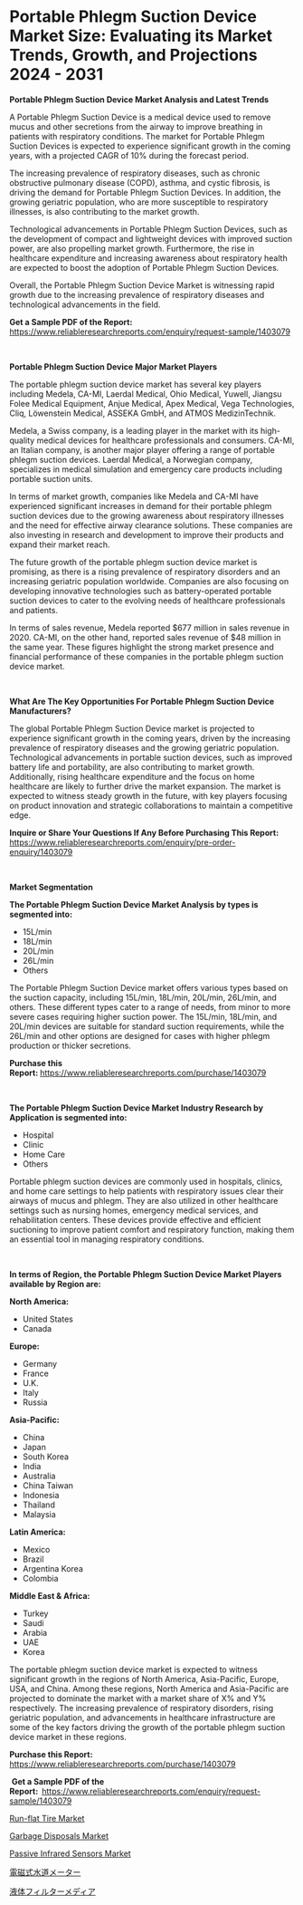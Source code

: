 <p><h1>Portable Phlegm Suction Device Market Size: Evaluating its Market Trends, Growth, and Projections 2024 - 2031</h1></p><p><strong>Portable Phlegm Suction Device Market Analysis and Latest Trends</strong></p>
<p><p>A Portable Phlegm Suction Device is a medical device used to remove mucus and other secretions from the airway to improve breathing in patients with respiratory conditions. The market for Portable Phlegm Suction Devices is expected to experience significant growth in the coming years, with a projected CAGR of 10% during the forecast period.</p><p>The increasing prevalence of respiratory diseases, such as chronic obstructive pulmonary disease (COPD), asthma, and cystic fibrosis, is driving the demand for Portable Phlegm Suction Devices. In addition, the growing geriatric population, who are more susceptible to respiratory illnesses, is also contributing to the market growth.</p><p>Technological advancements in Portable Phlegm Suction Devices, such as the development of compact and lightweight devices with improved suction power, are also propelling market growth. Furthermore, the rise in healthcare expenditure and increasing awareness about respiratory health are expected to boost the adoption of Portable Phlegm Suction Devices.</p><p>Overall, the Portable Phlegm Suction Device Market is witnessing rapid growth due to the increasing prevalence of respiratory diseases and technological advancements in the field.</p></p>
<p><strong>Get a Sample PDF of the Report:&nbsp;</strong> <a href="https://www.reliableresearchreports.com/enquiry/request-sample/1403079">https://www.reliableresearchreports.com/enquiry/request-sample/1403079</a></p>
<p>&nbsp;</p>
<p><strong>Portable Phlegm Suction Device Major Market Players</strong></p>
<p><p>The portable phlegm suction device market has several key players including Medela, CA-MI, Laerdal Medical, Ohio Medical, Yuwell, Jiangsu Folee Medical Equipment, Anjue Medical, Apex Medical, Vega Technologies, Cliq, Löwenstein Medical, ASSEKA GmbH, and ATMOS MedizinTechnik. </p><p>Medela, a Swiss company, is a leading player in the market with its high-quality medical devices for healthcare professionals and consumers. CA-MI, an Italian company, is another major player offering a range of portable phlegm suction devices. Laerdal Medical, a Norwegian company, specializes in medical simulation and emergency care products including portable suction units.</p><p>In terms of market growth, companies like Medela and CA-MI have experienced significant increases in demand for their portable phlegm suction devices due to the growing awareness about respiratory illnesses and the need for effective airway clearance solutions. These companies are also investing in research and development to improve their products and expand their market reach.</p><p>The future growth of the portable phlegm suction device market is promising, as there is a rising prevalence of respiratory disorders and an increasing geriatric population worldwide. Companies are also focusing on developing innovative technologies such as battery-operated portable suction devices to cater to the evolving needs of healthcare professionals and patients.</p><p>In terms of sales revenue, Medela reported $677 million in sales revenue in 2020. CA-MI, on the other hand, reported sales revenue of $48 million in the same year. These figures highlight the strong market presence and financial performance of these companies in the portable phlegm suction device market.</p></p>
<p>&nbsp;</p>
<p><strong>What Are The Key Opportunities For Portable Phlegm Suction Device Manufacturers?</strong></p>
<p><p>The global Portable Phlegm Suction Device market is projected to experience significant growth in the coming years, driven by the increasing prevalence of respiratory diseases and the growing geriatric population. Technological advancements in portable suction devices, such as improved battery life and portability, are also contributing to market growth. Additionally, rising healthcare expenditure and the focus on home healthcare are likely to further drive the market expansion. The market is expected to witness steady growth in the future, with key players focusing on product innovation and strategic collaborations to maintain a competitive edge.</p></p>
<p><strong>Inquire or Share Your Questions If Any Before Purchasing This Report:</strong> <a href="https://www.reliableresearchreports.com/enquiry/pre-order-enquiry/1403079">https://www.reliableresearchreports.com/enquiry/pre-order-enquiry/1403079</a></p>
<p>&nbsp;</p>
<p><strong>Market Segmentation</strong></p>
<p><strong>The Portable Phlegm Suction Device Market Analysis by types is segmented into:</strong></p>
<p><ul><li>15L/min</li><li>18L/min</li><li>20L/min</li><li>26L/min</li><li>Others</li></ul></p>
<p><p>The Portable Phlegm Suction Device market offers various types based on the suction capacity, including 15L/min, 18L/min, 20L/min, 26L/min, and others. These different types cater to a range of needs, from minor to more severe cases requiring higher suction power. The 15L/min, 18L/min, and 20L/min devices are suitable for standard suction requirements, while the 26L/min and other options are designed for cases with higher phlegm production or thicker secretions.</p></p>
<p><strong>Purchase this Report:&nbsp;</strong><a href="https://www.reliableresearchreports.com/purchase/1403079">https://www.reliableresearchreports.com/purchase/1403079</a></p>
<p>&nbsp;</p>
<p><strong>The Portable Phlegm Suction Device Market Industry Research by Application is segmented into:</strong></p>
<p><ul><li>Hospital</li><li>Clinic</li><li>Home Care</li><li>Others</li></ul></p>
<p><p>Portable phlegm suction devices are commonly used in hospitals, clinics, and home care settings to help patients with respiratory issues clear their airways of mucus and phlegm. They are also utilized in other healthcare settings such as nursing homes, emergency medical services, and rehabilitation centers. These devices provide effective and efficient suctioning to improve patient comfort and respiratory function, making them an essential tool in managing respiratory conditions.</p></p>
<p>&nbsp;</p>
<p><strong>In terms of Region, the Portable Phlegm Suction Device Market Players available by Region are:</strong></p>
<p>
    <p> <strong> North America: </strong>
        <ul>
            <li>United States</li>
            <li>Canada</li>
        </ul>
        </p> 
    <p> <strong> Europe: </strong>
        <ul>
            <li>Germany</li>
            <li>France</li>
            <li>U.K.</li>
            <li>Italy</li>
            <li>Russia</li>
        </ul>
        </p> 
    <p> <strong> Asia-Pacific: </strong>
        <ul>
            <li>China</li>
            <li>Japan</li>
            <li>South Korea</li>
            <li>India</li>
            <li>Australia</li>
            <li>China Taiwan</li>
            <li>Indonesia</li>
            <li>Thailand</li>
            <li>Malaysia</li>
        </ul>
        </p> 
    <p> <strong> Latin America: </strong>
        <ul>
            <li>Mexico</li>
            <li>Brazil</li>
            <li>Argentina Korea</li>
            <li>Colombia</li>
        </ul>
        </p> 
    <p> <strong> Middle East & Africa: </strong>
        <ul>
            <li>Turkey</li>
            <li>Saudi</li>
            <li>Arabia</li>
            <li>UAE</li>
            <li>Korea</li>
        </ul>
    </p>
    </p>
<p><p>The portable phlegm suction device market is expected to witness significant growth in the regions of North America, Asia-Pacific, Europe, USA, and China. Among these regions, North America and Asia-Pacific are projected to dominate the market with a market share of X% and Y% respectively. The increasing prevalence of respiratory disorders, rising geriatric population, and advancements in healthcare infrastructure are some of the key factors driving the growth of the portable phlegm suction device market in these regions.</p></p>
<p><strong>Purchase this Report: </strong><a href="https://www.reliableresearchreports.com/purchase/1403079">https://www.reliableresearchreports.com/purchase/1403079</a></p>
<p>&nbsp;<strong>Get a Sample PDF of the Report:&nbsp;&nbsp;</strong><a href="https://www.reliableresearchreports.com/enquiry/request-sample/1403079">https://www.reliableresearchreports.com/enquiry/request-sample/1403079</a></p>
<p><strong></strong></p>
<p><p><a href="https://fuschia-pecorino-a6d.notion.site/Run-flat-Tire-Market-Size-Global-Industry-Overview-Market-Segmentation-and-Forecast-2024-to-2031-f64db0c09707427abf5fdf202ead7c23">Run-flat Tire Market</a></p><p><a href="https://five-trouble-98a.notion.site/Garbage-Disposals-Market-Size-Furnishes-Valuable-Information-Encompassing-Market-Share-Market-Trend-f98514e30af240dda9fc8bc8df3caf85">Garbage Disposals Market</a></p><p><a href="https://view.publitas.com/reportprime-1/passive-infrared-sensors-market-provides-a-comprehensive-analysis-including-a-macro-overview-of-the-market-as-well-as-micro-details-such-as-market-size-and-competitive-landscape/">Passive Infrared Sensors Market</a></p><p><a href="https://medium.com/@leonstoltrtenberg89/%E9%9B%BB%E7%A3%81%E6%B0%B4%E3%83%A1%E3%83%BC%E3%82%BF%E3%83%BC%E5%B8%82%E5%A0%B4%E3%81%AE%E8%A6%8B%E8%A7%A3-%E5%B8%82%E5%A0%B4%E3%81%AE%E5%8B%95%E5%90%91-%E6%88%90%E9%95%B7-2024%E5%B9%B4%E3%81%8B%E3%82%892031%E5%B9%B4%E3%81%BE%E3%81%A7%E3%81%AE%E4%BA%88%E6%B8%AC-ae522b80018e">電磁式水道メーター</a></p><p><a href="https://medium.com/@leonstoltrtenberg89/%E6%B6%B2%E4%BD%93%E3%83%95%E3%82%A3%E3%83%AB%E3%82%BF%E3%83%BC%E3%83%A1%E3%83%87%E3%82%A3%E3%82%A2%E5%B8%82%E5%A0%B4%E3%81%AE%E8%A6%8F%E6%A8%A1-cagr-%E3%83%88%E3%83%AC%E3%83%B3%E3%83%89-2024-2030-dcf3e6696f27">液体フィルターメディア</a></p></p>